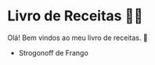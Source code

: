 # Livro de Receitas :woman_cook:

Olá! Bem vindos ao meu livro de receitas. :cookie:

- Strogonoff de Frango